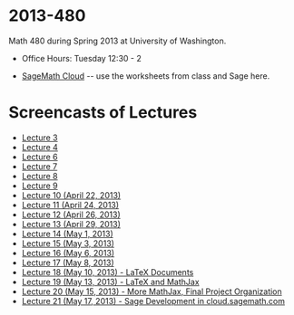 2013-480
========

Math 480 during Spring 2013 at University of Washington.

- Office Hours: Tuesday 12:30 - 2

- [SageMath Cloud](https://cloud.sagemath.com) -- use the worksheets from class and Sage here.

# Screencasts of Lectures
- [Lecture 3](http://youtu.be/YopZzNzwnFw)
- [Lecture 4](http://youtu.be/b3PNcDtvt10)
- [Lecture 6](http://youtu.be/7x-dcluVrh0)
- [Lecture 7](http://youtu.be/3svy8u7CnP4)
- [Lecture 8](http://youtu.be/CemPlyWxBc4)
- [Lecture 9](http://youtu.be/cHxQ8__e1Mo)
- [Lecture 10 (April 22, 2013)](http://youtu.be/FvZ4iPqewf0)
- [Lecture 11 (April 24, 2013)](http://youtu.be/x_8YtOfKA0Q)
- [Lecture 12 (April 26, 2013)](http://youtu.be/Pl1j1jD920Q)
- [Lecture 13 (April 29, 2013)](http://youtu.be/bx-up6do5n4)
- [Lecture 14 (May 1, 2013)](http://youtu.be/RA9ZW7NYE04)
- [Lecture 15 (May 3, 2013)](http://youtu.be/kFVxL0M0QS0)
- [Lecture 16 (May 6, 2013)](http://youtu.be/jiykagnvGis)
- [Lecture 17 (May 8, 2013)](http://youtu.be/2z-0XVSFkZc)
- [Lecture 18 (May 10, 2013) - LaTeX Documents](http://youtu.be/IhwMbdIGUxM)
- [Lecture 19 (May 13, 2013) - LaTeX and MathJax](http://youtu.be/QlbpulzxT5I)
- [Lecture 20 (May 15, 2013) - More MathJax, Final Project Organization](http://youtu.be/ElX__lasto0)
- [Lecture 21 (May 17, 2013) - Sage Development in cloud.sagemath.com](http://youtu.be/IrMsl3lzNE8)
